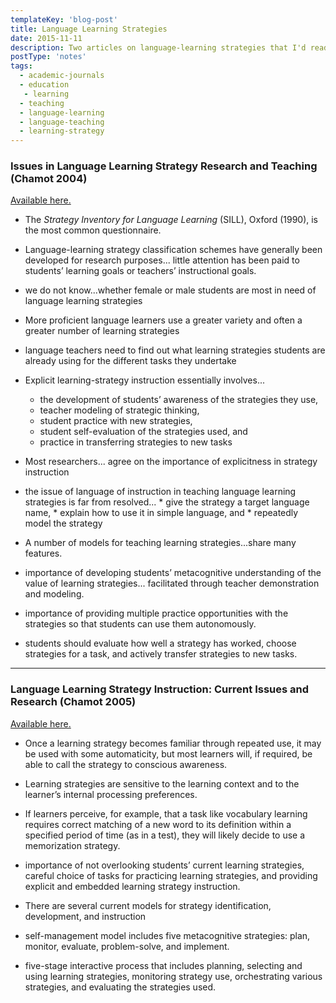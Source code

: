 ```yaml
---
templateKey: 'blog-post'
title: Language Learning Strategies
date: 2015-11-11
description: Two articles on language-learning strategies that I'd read when interested in the topic.
postType: 'notes'
tags:
  - academic-journals
  - education
   - learning
  - teaching
  - language-learning
  - language-teaching
  - learning-strategy
---
```


### Issues in Language Learning Strategy Research and Teaching (Chamot 2004)

[Available here.](http://e-flt.nus.edu.sg/v1n12004/chamot.pdf)

*   The _Strategy Inventory for Language Learning_ (SILL), Oxford (1990), is the most common questionnaire.
*   Language-learning strategy classification schemes have generally been developed for research purposes... little attention has been paid to students’ learning goals or teachers’ instructional goals.
*   we do not know...whether female or male students are most in need of language learning strategies
*   More proficient language learners use a greater variety and often a greater number of learning strategies
*   language teachers need to find out what learning strategies students are already using for the different tasks they undertake
*   Explicit learning-strategy instruction essentially involves...
    *   the development of students’ awareness of the strategies they use,
    *   teacher modeling of strategic thinking,
    *   student practice with new strategies,
    *   student self-evaluation of the strategies used, and
    *   practice in transferring strategies to new tasks

*   Most researchers... agree on the importance of explicitness in strategy instruction
*   the issue of language of instruction in teaching language learning strategies is far from resolved... 
        * give the strategy a target language name, 
        * explain how to use it in simple language, and 
        * repeatedly model the strategy
*   A number of models for teaching learning strategies...share many features.

*   importance of developing students’ metacognitive understanding of the value of learning strategies... facilitated through teacher demonstration and modeling.
*   importance of providing multiple practice opportunities with the strategies so that students can use them autonomously.
*   students should evaluate how well a strategy has worked, choose strategies for a task, and actively transfer strategies to new tasks.

* * *

### Language Learning Strategy Instruction: Current Issues and Research (Chamot 2005)

[Available here.](https://www.cambridge.org/core/journals/annual-review-of-applied-linguistics/article/language-learning-strategy-instruction-current-issues-and-research/6882EFF43DCE89D3331DC2F3CFF31595/core-reader#)

*   Once a learning strategy becomes familiar through repeated use, it may be used with some automaticity, but most learners will, if required, be able to call the strategy to conscious awareness.
*   Learning strategies are sensitive to the learning context and to the learner’s internal processing preferences.

*   If learners perceive, for example, that a task like vocabulary learning requires correct matching of a new word to its definition within a specified period of time (as in a test), they will likely decide to use a memorization strategy.

*   importance of not overlooking students’ current learning strategies, careful choice of tasks for practicing learning strategies, and providing explicit and embedded learning strategy instruction.
*   There are several current models for strategy identification, development, and instruction

*   self-management model includes five metacognitive strategies: plan, monitor, evaluate, problem-solve, and implement.
*   five-stage interactive process that includes planning, selecting and using learning strategies, monitoring strategy use, orchestrating various strategies, and evaluating the strategies used.